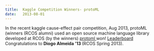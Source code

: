 ```yaml
---
title:  Kaggle Competition Winners- protoML
date:   2013-08-01
---
```


In the recent kaggle cause-effect pair competition, Aug  2013, protoML (winners (RCOS alumni) used an open source machine language library 
developed at RCOS (by the winners) <a href="http://rcos.rpi.edu/projects/protoml/"> protoml </a> won! 
<a href="http://www.kaggle.com/c/cause-effect-pairs/leaderboard"> Leaderboard</a> Congratulations to <b>Diogo Almeida '13 </b> (RCOS Spring 2013).
  